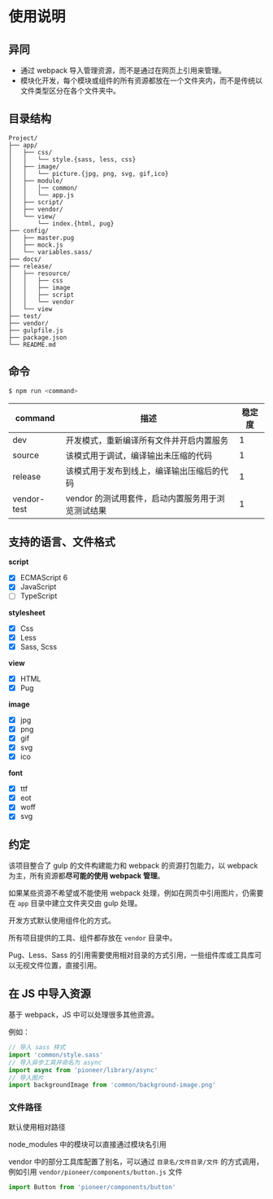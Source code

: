 # 使用说明

## 异同

- 通过 webpack 导入管理资源，而不是通过在网页上引用来管理。
- 模块化开发，每个模块或组件的所有资源都放在一个文件夹内，而不是传统以文件类型区分在各个文件夹中。

## 目录结构

```
Project/
├── app/
│   ├── css/
│   │   └── style.{sass, less, css}
│   ├── image/
│   │   └── picture.{jpg, png, svg, gif,ico}
│   ├── module/
│   │   │── common/
│   │   └── app.js
│   ├── script/
│   ├── vendor/
│   └── view/
│       └── index.{html, pug}
├── config/
│   ├── master.pug
│   ├── mock.js
│   └── variables.sass/
├── docs/
├── release/
│   ├── resource/
│   │   ├── css
│   │   ├── image
│   │   ├── script
│   │   └── vendor
│   └── view
├── test/
├── vendor/
├── gulpfile.js
├── package.json
└── README.md
```

## 命令

```bash
$ npm run <command>
```

| command | 描述 | 稳定度 |
| --- | --- | --- |
| dev | 开发模式，重新编译所有文件并开启内置服务 | 1 |
| source | 该模式用于调试，编译输出未压缩的代码 | 1 |
| release | 该模式用于发布到线上，编译输出压缩后的代码 | 1 |
| vendor-test| vendor 的测试用套件，启动内置服务用于浏览测试结果 | 1 |

## 支持的语言、文件格式

**script**
- [x] ECMAScript 6
- [x] JavaScript
- [ ] TypeScript

**stylesheet**
- [x] Css
- [x] Less
- [x] Sass, Scss

**view**
- [x] HTML
- [x] Pug

**image**
- [x] jpg
- [x] png
- [x] gif
- [x] svg
- [x] ico

**font**
- [x] ttf
- [x] eot
- [x] woff
- [x] svg

## 约定

该项目整合了 gulp 的文件构建能力和 webpack 的资源打包能力，以 webpack 为主，所有资源都**尽可能的使用 webpack 管理**。

如果某些资源不希望或不能使用 webpack 处理，例如在网页中引用图片，仍需要在 `app` 目录中建立文件夹交由 gulp 处理。

开发方式默认使用组件化的方式。

所有项目提供的工具、组件都存放在 `vendor`  目录中。

Pug、Less、Sass 的引用需要使用相对目录的方式引用，一些组件库或工具库可以无视文件位置，直接引用。

## 在 JS 中导入资源

基于 webpack，JS 中可以处理很多其他资源。

例如：

```javascript
// 导入 sass 样式
import 'common/style.sass'
// 导入异步工具并命名为 async
import async from 'pioneer/library/async'
// 导入图片
import backgroundImage from 'common/background-image.png'
```

### 文件路径

默认使用相对路径

node_modules 中的模块可以直接通过模块名引用

vendor 中的部分工具库配置了别名，可以通过 `目录名/文件目录/文件` 的方式调用，例如引用 `vendor/pioneer/components/button.js` 文件

```javascript
import Button from 'pioneer/components/button'
```
